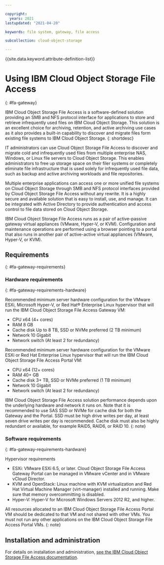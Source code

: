 ```yaml
---

copyright:
  years: 2021
lastupdated: "2021-04-20"

keywords: file system, gateway, file access

subcollection: cloud-object-storage

---
```


{{site.data.keyword.attribute-definition-list}}

# Using IBM Cloud Object Storage File Access
{: #fa-gateway}

IBM Cloud Object Storage File Access is a software-defined solution providing an SMB and NFS protocol interface for applications to store and retrieve infrequently used files on IBM Cloud Object Storage. This solution is an excellent choice for archiving, retention, and active archiving use cases as it also provides a built-in capability to discover and migrate files form existing file systems to IBM Cloud Object Storage.
{: shortdesc}

IT administrators can use Cloud Object Storage File Access to discover and migrate cold and infrequently used files from multiple enterprise NAS, Windows, or Linux file servers to Cloud Object Storage. This enables administrators to free up storage space on their filer systems or completely eliminate file infrastructure that is used solely for infrequently used file data, such as backup and active archiving workloads and file repositories.

Multiple enterprise applications can access one or more unified file systems on Cloud Object Storage through SMB and NFS protocol interfaces provided by Cloud Object Storage File Access without any rewrite. It is a highly secure and available solution that is easy to install, use, and manage. It can be integrated with Active Directory to provide authentication and access control to file data stored on Cloud Object Storage.

IBM Cloud Object Storage File Access runs as a pair of active-passive gateway virtual appliances (VMware, Hyper-V, or KVM). Configuration and maintenance operations are performed using a browser pointing to a portal that also runs in another pair of active-active virtual appliances (VMware, Hyper-V, or KVM).

## Requirements
{: #fa-gateway-requirements}

### Hardware requirements
{: #fa-gateway-requirements-hardware}

Recommended minimum server hardware configuration for the VMware ESXi, Microsoft Hyper-V, or Red Hat® Enterprise Linux hypervisor that will run the IBM Cloud Object Storage File Access Gateway VM:

- CPU	x64 (4+ cores)
- RAM	8 GB
- Cache disk	Up to 8 TB, SSD or NVMe preferred (2 TB minimum)
- Network	10 Gigabit
- Network switch (At least 2 for redundancy)

Recommended minimum server hardware configuration for the VMware ESXi or Red Hat Enterprise Linux hypervisor that will run the IBM Cloud Object Storage File Access Portal VM:

- CPU	x64 (12+ cores)
- RAM	40+ GB
- Cache disk	3+ TB, SSD or NVMe preferred (1 TB minimum)
- Network	10 Gigabit
- Network switch (At least 2 for redundancy)

IBM Cloud Object Storage File Access solution performance depends upon the underlying hardware and network it runs on. Note that it is recommended to use SAS SSD or NVMe for cache disk for both the Gateway and the Portal. SSD must be high drive writes per day, at least seven drive writes per day is recommended. Cache disk must also be highly redundant or available, for example RAID5, RAID6, or RAID 10.
{: note}

### Software requirements
{: #fa-gateway-requirements-hardware}

Hypervisor requirements
- ESXi: VMware ESXi 6.5, or later. Cloud Object Storage File Access Gateway Portal can be managed in VMware vCenter and in VMware vCloud Director.
- KVM and OpenStack: Linux machine with KVM virtualization and Red Hat Virtual Machine Manager (virt-manager) installed and running. Make sure that memory overcommitting is disabled.
- Hyper-V: Hyper-V for Microsoft Windows Servers 2012 R2, and higher.

All resources allocated to an IBM Cloud Object Storage File Access Portal VM should be dedicated to that VM and not shared with other VMs. You must not run any other applications on the IBM Cloud Object Storage File Access Portal VMs.
{: note}

## Installation and administration

For details on installation and administration, [see the IBM Cloud Object Storage File Access documentation](https://www.ibm.com/docs/en/cosfa/7.0?topic=gateway-cos-fa-administrator-guidepdf).

